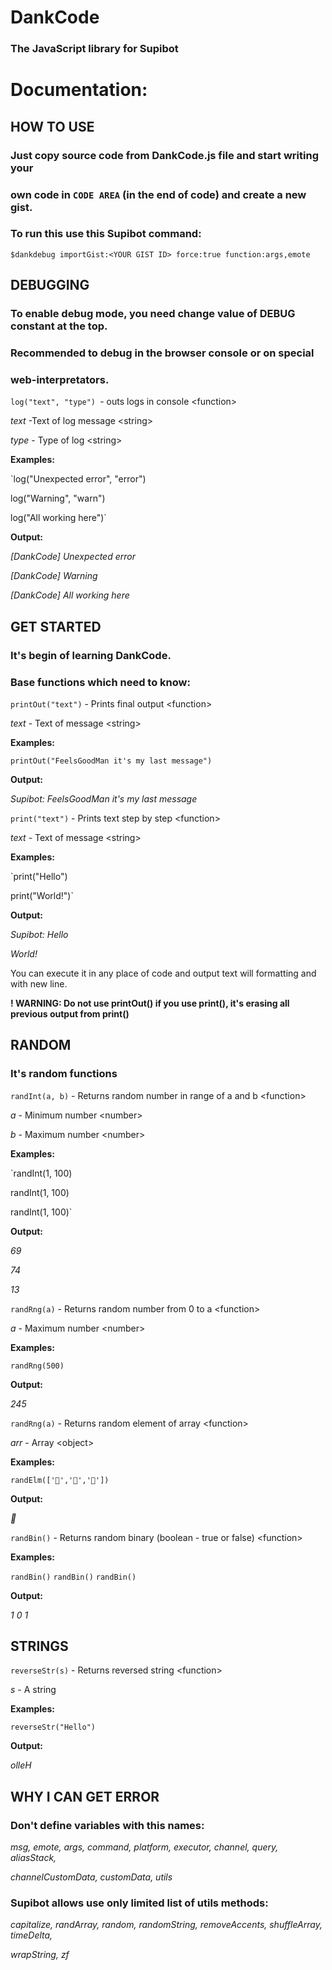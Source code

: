 # DankCode

### The JavaScript library for Supibot

# Documentation:

## HOW TO USE

### Just copy source code from DankCode.js file and start writing your
### own code in `CODE AREA` (in the end of code) and create a new gist.
### To run this use this Supibot command:

`$dankdebug importGist:<YOUR GIST ID> force:true function:args,emote`

## DEBUGGING

### To enable debug mode, you need change value of **DEBUG** constant at the top.

### Recommended to debug in the browser console or on special

### web-interpretators.



`log("text", "type") `- outs logs in console &lt;function&gt;

_text_ -Text of log message &lt;string&gt;

_type_ - Type of log &lt;string&gt;

**Examples:**

`log("Unexpected error", "error")

log("Warning", "warn")

log("All working here")`

**Output:**

_\[DankCode\] Unexpected error_

_\[DankCode\] Warning_

_\[DankCode\] All working here_



## GET STARTED

### It's begin of learning DankCode.

### Base functions which need to know:



`printOut("text")` - Prints final output &lt;function&gt;

_text_ - Text of message &lt;string&gt;

**Examples:**

`printOut("FeelsGoodMan it's my last message")`

**Output:**

_Supibot: FeelsGoodMan it's my last message_



`print("text")` - Prints text step by step &lt;function&gt;

_text_ - Text of message &lt;string&gt;

**Examples:**

`print("Hello")

print("World!")`

**Output:**

_Supibot: Hello_

_World!_

You can execute it in any place of code and output text will formatting and with new line.

**! WARNING: Do not use printOut() if you use print(), it's erasing all previous output from print()**



## RANDOM

### It's random functions

  

`randInt(a, b)` - Returns random number in range of a and b &lt;function&gt;

_a_ - Minimum number &lt;number&gt;

_b_ - Maximum number &lt;number&gt;

**Examples:**

`randInt(1, 100)

randInt(1, 100)

randInt(1, 100)`

**Output:**

_69_

_74_

_13_



`randRng(a)` - Returns random number from 0 to a &lt;function&gt;

_a_ - Maximum number &lt;number&gt;

**Examples:**

`randRng(500)`

**Output:**

_245_



`randRng(a)` - Returns random element of array &lt;function&gt;

_arr_ - Array &lt;object&gt;

**Examples:**

`randElm(['🍏','🍍','🥝'])`

**Output:**

_🍍_



`randBin()` - Returns random binary (boolean - true or false) &lt;function&gt;

**Examples:**

`randBin()`
`randBin()`
`randBin()`

**Output:**

_1_
_0_
_1_


## STRINGS



`reverseStr(s)` - Returns reversed string &lt;function&gt;

_s_ - A string

**Examples:**

`reverseStr("Hello")`

**Output:**

_olleH_



## WHY I CAN GET ERROR

### Don't define variables with this names:

_msg, emote, args, command, platform, executor, channel, query, aliasStack,_

_channelCustomData, customData, utils_

### Supibot allows use only limited list of utils methods:

_capitalize, randArray, random, randomString, removeAccents, shuffleArray, timeDelta,_

_wrapString, zf_
